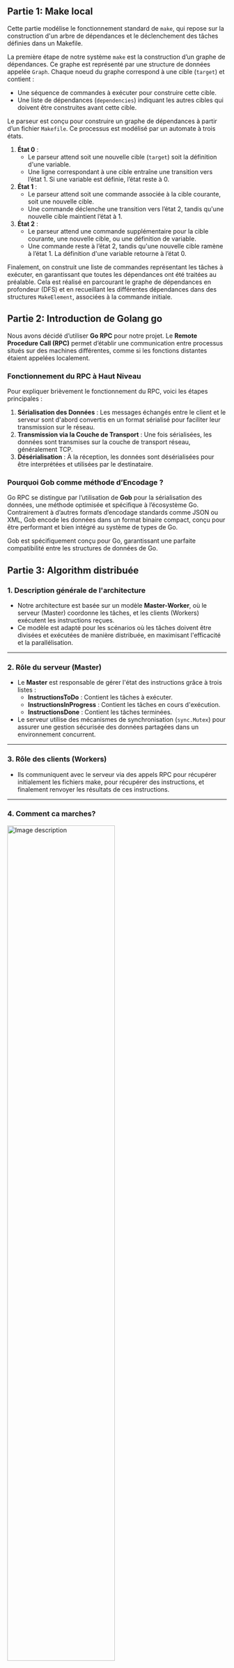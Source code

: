 ## Partie 1: Make local

Cette partie modélise le fonctionnement standard de `make`, qui repose sur la construction d'un arbre de dépendances et le déclenchement des tâches définies dans un Makefile.

La première étape de notre système `make` est la construction d’un graphe de dépendances. Ce graphe est représenté par une structure de données appelée `Graph`. Chaque noeud du graphe correspond à une cible (`target`) et contient :

* Une séquence de commandes à exécuter pour construire cette cible.  
* Une liste de dépendances (`dependencies`) indiquant les autres cibles qui doivent être construites avant cette cible.

Le parseur est conçu pour construire un graphe de dépendances à partir d’un fichier `Makefile`. Ce processus est modélisé par un automate à trois états.

1. **État 0** :  
   * Le parseur attend soit une nouvelle cible (`target`) soit la définition d'une variable.  
   * Une ligne correspondant à une cible entraîne une transition vers l’état 1. Si une variable est définie, l’état reste à 0.  
2. **État 1** :  
   * Le parseur attend soit une commande associée à la cible courante, soit une nouvelle cible.  
   * Une commande déclenche une transition vers l’état 2, tandis qu'une nouvelle cible maintient l’état à 1.  
3. **État 2** :  
   * Le parseur attend une commande supplémentaire pour la cible courante, une nouvelle cible, ou une définition de variable.  
   * Une commande reste à l’état 2, tandis qu'une nouvelle cible ramène à l’état 1. La définition d'une variable retourne à l’état 0.

Finalement, on construit une liste de commandes représentant les tâches à exécuter, en garantissant que toutes les dépendances ont été traitées au préalable. Cela est réalisé en parcourant le graphe de dépendances en profondeur (DFS) et en recueillant les différentes dépendances dans des structures `MakeElement`, associées à la commande initiale.

## Partie 2: Introduction de Golang go

Nous avons décidé d’utiliser **Go RPC** pour notre projet. Le **Remote Procedure Call (RPC)** permet d’établir une communication entre processus situés sur des machines différentes, comme si les fonctions distantes étaient appelées localement.

### **Fonctionnement du RPC à Haut Niveau**

Pour expliquer brièvement le fonctionnement du RPC, voici les étapes principales :

1. **Sérialisation des Données** : Les messages échangés entre le client et le serveur sont d'abord convertis en un format sérialisé pour faciliter leur transmission sur le réseau.  
2. **Transmission via la Couche de Transport** : Une fois sérialisées, les données sont transmises sur la couche de transport réseau, généralement TCP.  
3. **Désérialisation** : À la réception, les données sont désérialisées pour être interprétées et utilisées par le destinataire.

### **Pourquoi Gob comme méthode d’Encodage ?**

Go RPC se distingue par l’utilisation de **Gob** pour la sérialisation des données, une méthode optimisée et spécifique à l’écosystème Go. Contrairement à d’autres formats d’encodage standards comme JSON ou XML, Gob encode les données dans un format binaire compact, conçu pour être performant et bien intégré au système de types de Go.

Gob est spécifiquement conçu pour Go, garantissant une parfaite compatibilité entre les structures de données de Go.

## Partie 3: Algorithm distribuée

### **1. Description générale de l'architecture**

* Notre architecture est basée sur un modèle **Master-Worker**, où le serveur (Master) coordonne les tâches, et les clients (Workers) exécutent les instructions reçues.  
* Ce modèle est adapté pour les scénarios où les tâches doivent être divisées et exécutées de manière distribuée, en maximisant l'efficacité et la parallélisation.

---

### **2. Rôle du serveur (Master)**

* Le **Master** est responsable de gérer l'état des instructions grâce à trois listes :  
  * **InstructionsToDo** : Contient les tâches à exécuter.  
  * **InstructionsInProgress** : Contient les tâches en cours d'exécution.  
  * **InstructionsDone** : Contient les tâches terminées.  
* Le serveur utilise des mécanismes de synchronisation (`sync.Mutex`) pour assurer une gestion sécurisée des données partagées dans un environnement concurrent.

---

### **3. Rôle des clients (Workers)**

* Ils communiquent avec le serveur via des appels RPC pour récupérer initialement les fichiers make, pour récupérer des instructions, et finalement renvoyer les résultats de ces instructions.

---

### 4. Comment ca marches?
 <img src="https://github.com/user-attachments/assets/ac975f59-35f6-4c73-9211-cd2f4163d505" width="70%" alt="Image description">



### **5. Les fonctions RPC implémentées**

#### **a. `Initialization`**

* Appelée par un client pour récupérer les fichiers Make nécessaires.  
* Le serveur parcourt son répertoire, lit les fichiers et les envoie au client.  
* Cela assure que le client dispose de toutes les dépendances nécessaires à l'exécution des instructions.

#### **b. `Ping`**

* Utilisée pour attribuer des tâches aux clients.  
* Le serveur vérifie si toutes les dépendances d'une instruction sont satisfaites (présentes dans `InstructionsDone`).  
* Si oui, il envoie l'instruction au client. Sinon, il attend que les dépendances soient complétées.  
* Réponse possible :  
  * `Value = 2` : Une instruction est prête à être exécutée.  
  * `Value = 1` : Aucune tâche ne peut être exécutée pour le moment.  
  * `Value = 0` : Plus aucune tâche disponible.

#### **c. `SendFile`**

* Appelée par un client pour renvoyer le résultat de l'exécution d'une tâche.

### **Mesure de performance sur grid5000 Pingpong normal**

<p align="center">
  <img src="https://github.com/user-attachments/assets/171b22dd-835f-493e-a1b1-9d94dd5bc688" width="70%" alt="Image description">

  **Evolution de la Latence relativement à la taille du message sur Grid5000 Grenoble**
</p>

<p align="center">
  <img src="https://github.com/user-attachments/assets/b86a8ee4-ad75-4507-87be-5888ecb90a7f" width="70%" alt="Image description">

  **Evolution du débit relativement à la taille du message sur Grid5000 Grenoble**
</p>

<p align="center">
  <img src="https://github.com/user-attachments/assets/e439fee1-5852-4fad-a770-2a8ffbcd1cf4" width="70%" alt="Image description">

  **Tableau représentant la Latence pour un message de taille minimal et le débit pour un message de taille 4 GB sur grid5000**
</p>

### **Mesure de performance sur grid5000 Pingpong avec I/O**

<p align="center">
  <img src="https://github.com/user-attachments/assets/4b079446-2fa6-43a2-a6a4-1a947d2004b8" width="70%" alt="Image description">

  **Evolution de la Latence relativement à la taille du fichier lit et envoyé sur Grid5000 Grenoble**
</p>

<p align="center">
  <img src="https://github.com/user-attachments/assets/4c6e887b-05e6-491a-b0cf-2506d97a9ab8" width="70%" alt="Image description">

  **Evolution du débit relativement à la taille du fichier lit et envoyé sur Grid5000 Grenoble**
</p>

<p align="center">
  <img src="https://github.com/user-attachments/assets/880a464e-89ef-414e-8078-5ebdea80fad2" width="70%" alt="Image description">

**Tableau représentant la Latence pour un message de taille minimal et le débit pour un message de taille 4 GB sur grid5000**
</p>

## Partie 4: Résultats final, avec et sans NFS

La première approche de notre projet consiste à utiliser kdeploy dans l’environnement Grid5000 sans dépendre d’un système de fichiers partagé tel que NFS. Cette stratégie a été choisie principalement pour des raisons organisationnelles, notamment afin de mieux isoler les fichiers de sortie générés sur chaque nœud.

Cependant, en consultant la documentation, nous avons découvert qu’il est également possible d’utiliser NFS tout en conservant des répertoires locaux propres à chaque nœud, notamment en exploitant les répertoires temporaires comme /tmp.

Ainsi, nous avons identifié et testé deux approches distinctes :

    Sans NFS : où les fichiers sont gérés indépendamment sur chaque nœud.
    Avec NFS : tout en utilisant des répertoires locaux spécifiques à chaque nœud pour isoler les données.

Ces deux configurations seront comparées en termes de performances et d’efficacité organisationnelle.

### Résultats sans NFS

![image](https://github.com/user-attachments/assets/86c029c3-edea-4837-8623-325e6aaaa621)

Ratio entre le Make distribué et notre Make classique en fonction de la taille des nœuds sur le premier Makefile.
